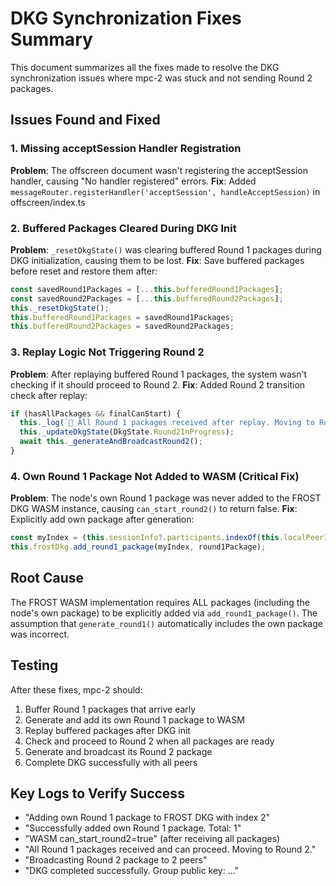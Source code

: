# DKG Synchronization Fixes Summary

This document summarizes all the fixes made to resolve the DKG synchronization issues where mpc-2 was stuck and not sending Round 2 packages.

## Issues Found and Fixed

### 1. Missing acceptSession Handler Registration
**Problem**: The offscreen document wasn't registering the acceptSession handler, causing "No handler registered" errors.
**Fix**: Added `messageRouter.registerHandler('acceptSession', handleAcceptSession)` in offscreen/index.ts

### 2. Buffered Packages Cleared During DKG Init
**Problem**: `_resetDkgState()` was clearing buffered Round 1 packages during DKG initialization, causing them to be lost.
**Fix**: Save buffered packages before reset and restore them after:
```typescript
const savedRound1Packages = [...this.bufferedRound1Packages];
const savedRound2Packages = [...this.bufferedRound2Packages];
this._resetDkgState();
this.bufferedRound1Packages = savedRound1Packages;
this.bufferedRound2Packages = savedRound2Packages;
```

### 3. Replay Logic Not Triggering Round 2
**Problem**: After replaying buffered Round 1 packages, the system wasn't checking if it should proceed to Round 2.
**Fix**: Added Round 2 transition check after replay:
```typescript
if (hasAllPackages && finalCanStart) {
  this._log(`🔄 All Round 1 packages received after replay. Moving to Round 2.`);
  this._updateDkgState(DkgState.Round2InProgress);
  await this._generateAndBroadcastRound2();
}
```

### 4. Own Round 1 Package Not Added to WASM (Critical Fix)
**Problem**: The node's own Round 1 package was never added to the FROST DKG WASM instance, causing `can_start_round2()` to return false.
**Fix**: Explicitly add own package after generation:
```typescript
const myIndex = (this.sessionInfo?.participants.indexOf(this.localPeerId) ?? -1) + 1;
this.frostDkg.add_round1_package(myIndex, round1Package);
```

## Root Cause
The FROST WASM implementation requires ALL packages (including the node's own package) to be explicitly added via `add_round1_package()`. The assumption that `generate_round1()` automatically includes the own package was incorrect.

## Testing
After these fixes, mpc-2 should:
1. Buffer Round 1 packages that arrive early
2. Generate and add its own Round 1 package to WASM
3. Replay buffered packages after DKG init
4. Check and proceed to Round 2 when all packages are ready
5. Generate and broadcast its Round 2 package
6. Complete DKG successfully with all peers

## Key Logs to Verify Success
- "Adding own Round 1 package to FROST DKG with index 2"
- "Successfully added own Round 1 package. Total: 1"
- "WASM can_start_round2=true" (after receiving all packages)
- "All Round 1 packages received and can proceed. Moving to Round 2."
- "Broadcasting Round 2 package to 2 peers"
- "DKG completed successfully. Group public key: ..."